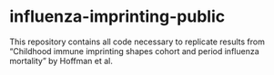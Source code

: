 # influenza-imprinting-public
This repository contains all code necessary to replicate results from “Childhood immune imprinting shapes cohort and period influenza mortality” by Hoffman et al.

